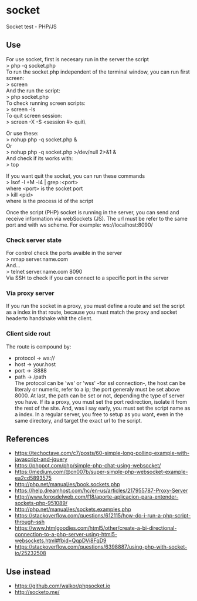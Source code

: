 # socket
Socket test - PHP/JS

## Use
For use socket, first is necesary run in the server the script\
\> php -q socket.php\
To run the socket.php independent of the terminal window, you can run first screen:\
\> screen\
And the run the script:\
\> php socket.php\
To check running screen scripts:\
\> screen -ls\
To quit screen session:\
\> screen -X -S \<session \#\> quit\

Or use these:\
\> nohup php -q socket.php &\
Or\
\> nohup php -q socket.php >/dev/null 2>&1 &\
And check if its works with:\
\> top

If you want quit the socket, you can run these commands\
\> lsof -l +M -i4 | grep :\<port>\
where \<port> is the socket port\
\> kill \<pid>\
where <pid> is the process id of the script
  
Once the script (PHP) socket is running in the server, you can send and receive information via webSockets (JS).
The url must be refer to the same port and with ws scheme. For example: ws://localhost:8090/

### Check server state
For control check the ports avaible in the server\
\> nmap server.name.com\
And...\
\> telnet server.name.com 8090\
Via SSH to check if you can connect to a specific port in the server

### Via proxy server
If you run the socket in a proxy, you must define a route and set the script as a index in that route, because you must match the proxy and socket headerto handshake whit the client.

### Client side rout
The route is compound by:
- protocol -> ws://
- host     -> your.host
- port     -> :8888
- path     -> /path\
The protocol can be 'ws' or 'wss' -for ssl connection-, the host can be literaly or numeric, refer to a ip; the port generaly must be set above 8000. At last, the path can be set or not, depending the type of server you have. If its a proxy, you must set the port redirection, isolate it from the rest of the site. And, was i say early, you must set the script name as a index. In a regular server, you free to setup as you want, even in the same directory, and target the exact url to the script. 

## References
- https://techoctave.com/c7/posts/60-simple-long-polling-example-with-javascript-and-jquery
- https://phppot.com/php/simple-php-chat-using-websocket/
- https://medium.com/@cn007b/super-simple-php-websocket-example-ea2cd5893575
- http://php.net/manual/es/book.sockets.php
- https://help.dreamhost.com/hc/en-us/articles/217955787-Proxy-Server
- http://www.forosdelweb.com/f18/aporte-aplicacion-para-entender-sockets-php-951089/
- http://php.net/manual/es/sockets.examples.php
- https://stackoverflow.com/questions/612115/how-do-i-run-a-php-script-through-ssh
- https://www.htmlgoodies.com/html5/other/create-a-bi-directional-connection-to-a-php-server-using-html5-websockets.html#fbid=QqpDVi8FqD9
- https://stackoverflow.com/questions/6398887/using-php-with-socket-io/25232508

## Use instead
- https://github.com/walkor/phpsocket.io
- http://socketo.me/
